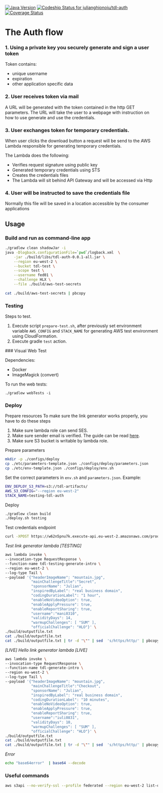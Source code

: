 [![Java Version](http://img.shields.io/badge/Java-1.8-blue.svg)](http://www.oracle.com/technetwork/java/javase/downloads/jdk8-downloads-2133151.html)
[![Codeship Status for julianghionoiu/tdl-auth](https://img.shields.io/codeship/b4770d30-2797-0135-63f7-5ee2fc56bc0c/master.svg)](https://codeship.com/projects/222984)
[![Coverage Status](https://coveralls.io/repos/github/julianghionoiu/tdl-auth/badge.svg?branch=master)](https://coveralls.io/github/julianghionoiu/tdl-auth?branch=master)

# The Auth flow

### 1. Using a private key you securely generate and sign a user token

Token contains:
- unique username
- expiration
- other application specific data
    
### 2. User receives token via mail
 
A URL will be generated with the token contained in the http GET parameters.
The URL will take the user to a webpage with instruction on how to use generate and use the credentials.

### 3. User exchanges token for temporary credentials.

When user clicks the download button a request will be send to the AWS Lambda responsible for generating temporary credentials.

The Lambda does the following:
  - Verifies request signature using public key
  - Generated temporary credentials using STS
  - Creates the credentials files
  - The Lambda will sit behind API Gateway and will be accessed via Http
  
### 4. User will be instructed to save the credentials file

Normally this file will be saved in a location accessible by the consumer applications

## Usage

### Build and run as command-line app
```bash
./gradlew clean shadowJar -i
java -Dlogback.configurationFile=`pwd`/logback.xml  \
    -jar ./build/libs/tdl-auth-0.0.1-all.jar \
    --region eu-west-2 \
    --bucket tdl-test \
    --scope test \
    --username fed01 \
    --challenge HLX \
    --file ./build/aws-test-secrets
    
cat ./build/aws-test-secrets | pbcopy
```

### Testing

Steps to test.
1. Execute script `prepare-test.sh`, after previously set environment variable `AWS_CONFIG` and `STACK_NAME` for generating AWS test environment using CloudFormation.
2. Execute gradle `test` action.

### Visual Web Test

Dependencies:
- Docker
- ImageMagick (convert)

To run the web tests:
```
./gradlew webTests -i
```

### Deploy

Prepare resources
To make sure the link generator works properly, you have to do these steps
1. Make sure lambda role can send SES.
2. Make sure sender email is verified. The guide can be read [here](http://docs.aws.amazon.com/ses/latest/DeveloperGuide/verify-email-addresses.html).
3. Make sure S3 bucket is writable by lambda role.

Prepare parameters
```bash
mkdir -p ./configs/deploy
cp ./etc/parameters-template.json ./configs/deploy/parameters.json
cp ./etc/env-template.json ./configs/deploy/env.sh
```

Set the correct parameters in `env.sh` and `parameters.json`. Example:
```bash
ENV_DEPLOY_S3_PATH=s3://tdl-artifacts/ 
AWS_S3_CONFIG="--region eu-west-2" 
STACK_NAME=testing-tdl-auth 
```

Deploy
```bash
./gradlew clean build
./deploy.sh testing
```

Test credentials endpoint
```bash
curl -XPOST https://w62n5pnu7k.execute-api.eu-west-2.amazonaws.com/production/verify --data '{"username": "X", "token":"SGVsbG8gV29ybGQh"}'
```

*Test link generator lambda [TESTING]*
```bash
aws lambda invoke \
--invocation-type RequestResponse \
--function-name tdl-testing-generate-intro \
--region eu-west-2 \
--log-type Tail \
--payload '{"headerImageName": "mountain.jpg",
            "mainChallengeTitle":"Secret",
            "sponsorName": "Julian",
            "inspiredByLabel": "real business domain",
            "codingDurationLabel": "1 hour",
            "enableNoVideoOption": true,
            "enableApplyPressure": true,
            "enableReportSharing": true,
            "username":"mani0310",
            "validityDays": 14, 
            "warmupChallenges": [ "SUM" ],
            "officialChallenge": "HLO"}' \
./build/outputfile.txt 
cat ./build/outputfile.txt
cat ./build/outputfile.txt | tr -d "\"" | sed  's/https/http/' | pbcopy
```

*[LIVE] Hello link generator lambda [LIVE]*
```bash
aws lambda invoke \
--invocation-type RequestResponse \
--function-name tdl-generate-intro \
--region eu-west-2 \
--log-type Tail \
--payload '{"headerImageName": "mountain.jpg",
            "mainChallengeTitle":"Checkout",
            "sponsorName": "Julian",
            "inspiredByLabel": "real business domain",
            "codingDurationLabel": "10 minutes",
            "enableNoVideoOption": true,
            "enableApplyPressure": true,
            "enableReportSharing": true,
            "username":"iuli0831",
            "validityDays": 10,
            "warmupChallenges": [ "SUM" ],
            "officialChallenge": "HLO"}' \
./build/outputfile.txt
cat ./build/outputfile.txt
cat ./build/outputfile.txt | tr -d "\"" | sed  's/https/http/' | pbcopy
```


*Error*
```bash
echo "base64error"  | base64 --decode
```


### Useful commands


```bash
aws s3api --no-verify-ssl --profile federated --region eu-west-2 list-objects --bucket tdl-test  --prefix tdl-test-fed01
```